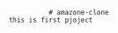                        # amazone-clone                                                                                                                                                                                                                   
             this is first pjoject                                                                                                                                                                                                          
                                                                                                                                                                                                                       
                                                                                                                                                                                                                       
                                                                                                                                                                                                                       
                                                                                                                                         
